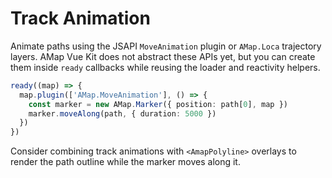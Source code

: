 # Track Animation

Animate paths using the JSAPI `MoveAnimation` plugin or `AMap.Loca` trajectory layers. AMap Vue Kit does not abstract these APIs yet, but you can create them inside `ready` callbacks while reusing the loader and reactivity helpers.

```ts
ready((map) => {
  map.plugin(['AMap.MoveAnimation'], () => {
    const marker = new AMap.Marker({ position: path[0], map })
    marker.moveAlong(path, { duration: 5000 })
  })
})
```

Consider combining track animations with `<AmapPolyline>` overlays to render the path outline while the marker moves along it.

